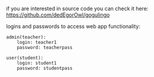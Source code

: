 if you are interested in source code you can check it here:
https://github.com/dedEgorOwl/gogulingo


logins and passwords to access web app functionality:

    admin(teacher):
        login: teacher1
        password: teacherpass

    user(student):
        login: student1
        password: studentpass

